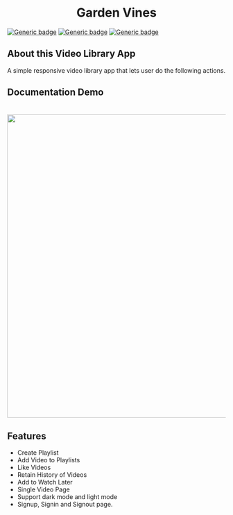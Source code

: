 <h1 align="center">Garden Vines</h1>

[![Generic badge](https://img.shields.io/badge/USES-HTML-green.svg)](https://shields.io/) [![Generic badge](https://img.shields.io/badge/USES-CSS-green.svg)](https://shields.io/) [![Generic badge](https://img.shields.io/badge/USES-JS-green.svg)](https://shields.io/)

## About this Video Library App

A simple responsive video library app that lets user do the following actions.

## Documentation Demo

<h1 align="center" ><img src="src/assets/readme/demo.gif" width="700px"/></h1>

## Features

- Create Playlist
- Add Video to Playlists
- Like Videos
- Retain History of Videos
- Add to Watch Later
- Single Video Page
- Support dark mode and light mode
- Signup, Signin and Signout page.
